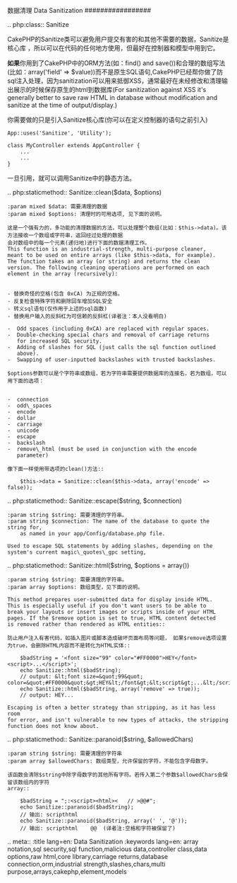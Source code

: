 数据清理 Data Sanitization
#################

.. php:class:: Sanitize


CakePHP的Sanitize类可以避免用户提交有害的和其他不需要的数据，Sanitize是核心库
，所以可以在代码的任何地方使用，但最好在控制器和模型中用到它。


**如果**你用到了CakePHP中的ORM方法(如：find() and save())和合理的数组写法(比如：array('field' => $value))而不是原生SQL语句,CakePHP已经帮你做了防sql注入处理，因为sanitization可以用来抵御XSS，通常最好在未经修改和清理输出展示的时候保存原生的html到数据库(For
sanitization against XSS it's generally better to save raw HTML in
database without modification and sanitize at the time of
output/display.)

你需要做的只是引入Sanitize核心库(你可以在定义控制器的语句之前引入)

    App::uses('Sanitize', 'Utility');
    
    class MyController extends AppController {
        ...
        ...
    }

一旦引用，就可以调用Sanitize中的静态方法。

.. php:staticmethod:: Sanitize::clean($data, $options)

    :param mixed $data: 需要清理的数据
    :param mixed $options: 清理时的可用选项, 见下面的说明。

    这是一个强有力的，多功能的清理数据的方法，可以处理整个数组(比如：$this->data)。该方法接收一个数组或字符串，返回经过处理的数据
    会对数组中的每一个元素(递归地)进行下面的数据清理工作。
    This function is an industrial-strength, multi-purpose cleaner,
    meant to be used on entire arrays (like $this->data, for example).
    The function takes an array (or string) and returns the clean
    version. The following cleaning operations are performed on each
    element in the array (recursively):


    - 替换奇怪的空格(包含 0xCA) 为正规的空格。
    - 反复检查特殊字符和删除回车增加SQL安全
    - 转义sql语句(仅作用于上述的sql函数)
    - 替换用户输入的反斜杠为可信赖的反斜杠(译者注：本人没看明白)

    -  Odd spaces (including 0xCA) are replaced with regular spaces.
    -  Double-checking special chars and removal of carriage returns
       for increased SQL security.
    -  Adding of slashes for SQL (just calls the sql function outlined
       above).
    -  Swapping of user-inputted backslashes with trusted backslashes.

    $options参数可以是个字符串或数组，若为字符串需要提供数据库的连接名，若为数组，可以用下面的选项：


    -  connection
    -  odd\_spaces
    -  encode
    -  dollar
    -  carriage
    -  unicode
    -  escape
    -  backslash
    -  remove\_html (must be used in conjunction with the encode
       parameter)

    像下面一样使用带选项的clean()方法::

        $this->data = Sanitize::clean($this->data, array('encode' => false));


.. php:staticmethod:: Sanitize::escape($string, $connection)

    :param string $string: 需要清理的字符串。
    :param string $connection: The name of the database to quote the string for, 
        as named in your app/Config/database.php file.

    Used to escape SQL statements by adding slashes, depending on the
    system's current magic\_quotes\_gpc setting,


.. php:staticmethod:: Sanitize::html($string, $options = array())

    :param string $string: 需要清理的字符串。
    :param array $options: 数组类型，见下面的说明。

    This method prepares user-submitted data for display inside HTML.
    This is especially useful if you don't want users to be able to
    break your layouts or insert images or scripts inside of your HTML
    pages. If the $remove option is set to true, HTML content detected
    is removed rather than rendered as HTML entities::

    防止用户注入有害代码，如插入图片或脚本造成破坏页面布局等问题， 如果$remove选项设置为true，会删除HTML内容而不是转化为HTML实体::

        $badString = '<font size="99" color="#FF0000">HEY</font><script>...</script>';
        echo Sanitize::html($badString);
        // output: &lt;font size=&quot;99&quot; color=&quot;#FF0000&quot;&gt;HEY&lt;/font&gt;&lt;script&gt;...&lt;/script&gt;
        echo Sanitize::html($badString, array('remove' => true));
        // output: HEY...

    Escaping is often a better strategy than stripping, as it has less room
    for error, and isn't vulnerable to new types of attacks, the stripping 
    function does not know about.

.. php:staticmethod:: Sanitize::paranoid($string, $allowedChars)

    :param string $string: 需要清理的字符串
    :param array $allowedChars: 数组类型，允许保留的字符，不能包含字母数字。

    该函数会清除$string中除字母数字的其他所有字符。若传入第二个参数$allowedChars会保留该数组内的字符
    array::

        $badString = ";:<script><html><   // >@@#";
        echo Sanitize::paranoid($badString);
        // 输出: scripthtml
        echo Sanitize::paranoid($badString, array(' ', '@'));
        // 输出: scripthtml    @@  (译者注:空格和字符被保留了)


.. meta::
    :title lang=en: Data Sanitization
    :keywords lang=en: array notation,sql security,sql function,malicious data,controller class,data options,raw html,core library,carriage returns,database connection,orm,industrial strength,slashes,chars,multi purpose,arrays,cakephp,element,models
